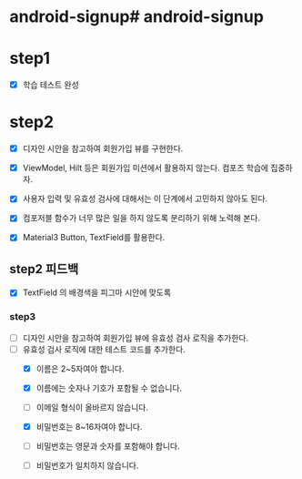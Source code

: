 # android-signup# android-signup

# step1

- [x] 학습 테스트 완성

# step2

- [x] 디자인 시안을 참고하여 회원가입 뷰를 구현한다.

- [x] ViewModel, Hilt 등은 회원가입 미션에서 활용하지 않는다. 컴포즈 학습에 집중하자.
- [x] 사용자 입력 및 유효성 검사에 대해서는 이 단계에서 고민하지 않아도 된다.
- [x] 컴포저블 함수가 너무 많은 일을 하지 않도록 분리하기 위해 노력해 본다.
- [x] Material3 Button, TextField를 활용한다.

## step2 피드백

- [x] TextField 의 배경색을 피그마 시안에 맞도록

### step3

- [ ] 디자인 시안을 참고하여 회원가입 뷰에 유효성 검사 로직을 추가한다.
- [ ] 유효성 검사 로직에 대한 테스트 코드를 추가한다.
    - [x] 이름은 2~5자여야 합니다.
    - [x] 이름에는 숫자나 기호가 포함될 수 없습니다.
    - [ ] 이메일 형식이 올바르지 않습니다.
    - [x] 비밀번호는 8~16자여야 합니다.
    - [ ] 비밀번호는 영문과 숫자를 포함해야 합니다.
    - [ ] 비밀번호가 일치하지 않습니다.

